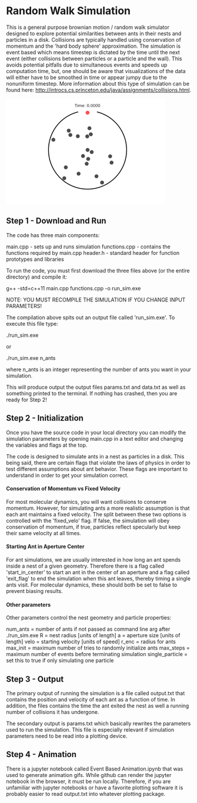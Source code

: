 # Random Walk Simulation

This is a general purpose brownian motion / random walk simulator designed to explore potential similarities between ants in their nests and particles in a disk. Collisions are typically handled using conservation of momentum and the 'hard body sphere' approximation. The simulation is event based which means timestep is dictated by the time until the next event (either collisions between particles or a particle and the wall). This avoids potential pitfalls due to simultaneous events and speeds up computation time, but, one should be aware that visualizations of the data will either have to be smoothed in time or appear jumpy due to the nonuniform timestep. More information about this type of simulation can be found here: http://introcs.cs.princeton.edu/java/assignments/collisions.html.

![alt text](https://github.com/jakehanson/Random-Walk-Simulation/blob/new/GIFS/timing_visit_example.gif)

## Step 1 - Download and Run

The code has three main components:

main.cpp - sets up and runs simulation
functions.cpp - contains the functions required by main.cpp
header.h - standard header for function prototypes and libraries

To run the code, you must first download the three files above (or the entire directory) and compile it:

g++ -std=c++11 main.cpp functions.cpp -o run_sim.exe

NOTE: YOU MUST RECOMPILE THE SIMULATION IF YOU CHANGE INPUT PARAMETERS!

The compilation above spits out an output file called 'run_sim.exe'. To execute this file type:

./run_sim.exe

or

./run_sim.exe n_ants

where n_ants is an integer representing the number of ants you want in your simulation.

This will produce output the output files params.txt and data.txt as well as something printed to the terminal. If nothing has crashed, then you are ready for Step 2!

## Step 2 - Initialization

Once you have the source code in your local directory you can modify the simulation parameters by opening main.cpp in a text editor and changing the variables and flags at the top.

The code is designed to simulate ants in a nest as particles in a disk. This being said, there are certain flags that violate the laws of physics in order to test different assumptions about ant behavior. These flags are important to understand in order to get your simulation correct.

#### Conservation of Momentum vs Fixed Velocity
For most molecular dynamics, you will want collisions to conserve momentum. However, for simulating ants a more realistic assumption is that each ant maintains a fixed velocity. The split between these two options is controlled with the 'fixed_velo' flag. If false, the simulation will obey conservation of momentum, if true, particles reflect specularly but keep their same velocity at all times.

#### Starting Ant in Aperture Center
For ant simulations, we are usually interested in how long an ant spends inside a nest of a given geometry. Therefore there is a flag called 'start_in_center' to start an ant in the center of an aperture and a flag called 'exit_flag' to end the simulation when this ant leaves, thereby timing a single ants visit. For molecular dynamics, these should both be set to false to prevent biasing results.

#### Other parameters
Other parameters control the nest geometry and particle properties:

num_ants = number of ants if not passed as command line arg after ./run_sim.exe
R = nest radius [units of length]
a = aperture size [units of length]
velo = starting velocity [units of speed]
r_enc = radius for ants
max_init = maximum number of tries to randomly initialize ants
max_steps = maximum number of events before terminating simulation
single_particle = set this to true if only simulating one particle

## Step 3 - Output

The primary output of running the simulation is a file called output.txt that contains the position and velocity of each ant as a function of time. In addition, the files contains the time the ant exited the nest as well a running number of collisions it has undergone.

The secondary output is params.txt which basically rewrites the parameters used to run the simulation. This file is especially relevant if simulation parameters need to be read into a plotting device.

## Step 4 - Animation
There is a jupyter notebook called Event Based Animation.ipynb that was used to generate animation gifs. While github can render the jupyter notebook in the browser, it must be run locally. Therefore, if you are unfamiliar with jupyter notebooks or have a favorite plotting software it is probably easier to read output.txt into whatever plotting package.
